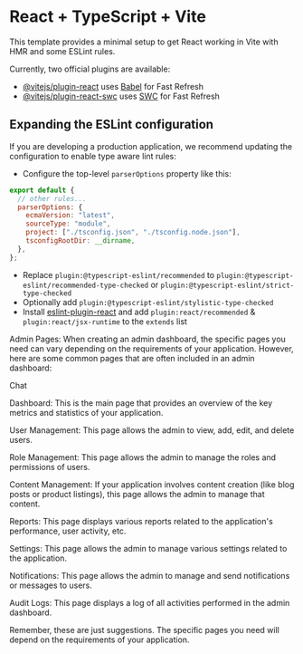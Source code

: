 # React + TypeScript + Vite

This template provides a minimal setup to get React working in Vite with HMR and some ESLint rules.

Currently, two official plugins are available:

- [@vitejs/plugin-react](https://github.com/vitejs/vite-plugin-react/blob/main/packages/plugin-react/README.md) uses [Babel](https://babeljs.io/) for Fast Refresh
- [@vitejs/plugin-react-swc](https://github.com/vitejs/vite-plugin-react-swc) uses [SWC](https://swc.rs/) for Fast Refresh

## Expanding the ESLint configuration

If you are developing a production application, we recommend updating the configuration to enable type aware lint rules:

- Configure the top-level `parserOptions` property like this:

```js
export default {
  // other rules...
  parserOptions: {
    ecmaVersion: "latest",
    sourceType: "module",
    project: ["./tsconfig.json", "./tsconfig.node.json"],
    tsconfigRootDir: __dirname,
  },
};
```

- Replace `plugin:@typescript-eslint/recommended` to `plugin:@typescript-eslint/recommended-type-checked` or `plugin:@typescript-eslint/strict-type-checked`
- Optionally add `plugin:@typescript-eslint/stylistic-type-checked`
- Install [eslint-plugin-react](https://github.com/jsx-eslint/eslint-plugin-react) and add `plugin:react/recommended` & `plugin:react/jsx-runtime` to the `extends` list

Admin Pages:
When creating an admin dashboard, the specific pages you need can vary depending on the requirements of your application. However, here are some common pages that are often included in an admin dashboard:

Chat

Dashboard: This is the main page that provides an overview of the key metrics and statistics of your application.

User Management: This page allows the admin to view, add, edit, and delete users.

Role Management: This page allows the admin to manage the roles and permissions of users.

Content Management: If your application involves content creation (like blog posts or product listings), this page allows the admin to manage that content.

Reports: This page displays various reports related to the application's performance, user activity, etc.

Settings: This page allows the admin to manage various settings related to the application.

Notifications: This page allows the admin to manage and send notifications or messages to users.

Audit Logs: This page displays a log of all activities performed in the admin dashboard.

Remember, these are just suggestions. The specific pages you need will depend on the requirements of your application.
